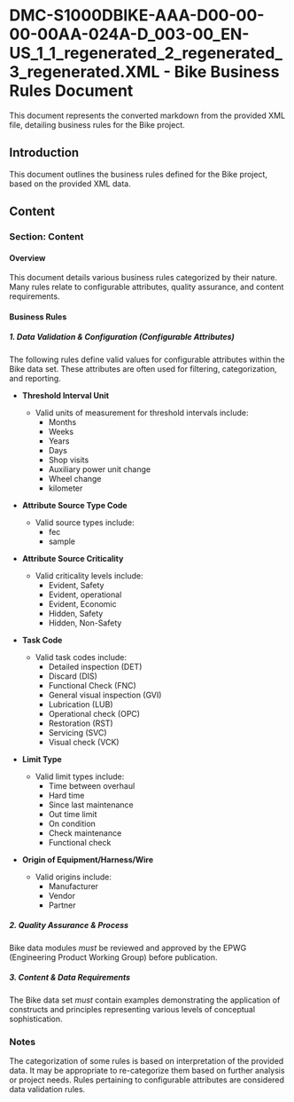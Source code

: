 # DMC-S1000DBIKE-AAA-D00-00-00-00AA-024A-D_003-00_EN-US_1_1_regenerated_2_regenerated_3_regenerated.XML - Bike Business Rules Document

This document represents the converted markdown from the provided XML file, detailing business rules for the Bike project.

## Introduction

This document outlines the business rules defined for the Bike project, based on the provided XML data.

## Content

### Section: Content

#### Overview

This document details various business rules categorized by their nature. Many rules relate to configurable attributes, quality assurance, and content requirements.

#### Business Rules

##### 1. Data Validation & Configuration (Configurable Attributes)

The following rules define valid values for configurable attributes within the Bike data set. These attributes are often used for filtering, categorization, and reporting.

*   **Threshold Interval Unit**
    *   Valid units of measurement for threshold intervals include:
        *   Months
        *   Weeks
        *   Years
        *   Days
        *   Shop visits
        *   Auxiliary power unit change
        *   Wheel change
        *   kilometer

*   **Attribute Source Type Code**
    *   Valid source types include:
        *   fec
        *   sample

*   **Attribute Source Criticality**
    *   Valid criticality levels include:
        *   Evident, Safety
        *   Evident, operational
        *   Evident, Economic
        *   Hidden, Safety
        *   Hidden, Non-Safety

*   **Task Code**
    *   Valid task codes include:
        *   Detailed inspection (DET)
        *   Discard (DIS)
        *   Functional Check (FNC)
        *   General visual inspection (GVI)
        *   Lubrication (LUB)
        *   Operational check (OPC)
        *   Restoration (RST)
        *   Servicing (SVC)
        *   Visual check (VCK)

*   **Limit Type**
    *   Valid limit types include:
        *   Time between overhaul
        *   Hard time
        *   Since last maintenance
        *   Out time limit
        *   On condition
        *   Check maintenance
        *   Functional check

*   **Origin of Equipment/Harness/Wire**
    *   Valid origins include:
        *   Manufacturer
        *   Vendor
        *   Partner

##### 2. Quality Assurance & Process

Bike data modules *must* be reviewed and approved by the EPWG (Engineering Product Working Group) before publication.

##### 3. Content & Data Requirements

The Bike data set *must* contain examples demonstrating the application of constructs and principles representing various levels of conceptual sophistication.

### Notes

The categorization of some rules is based on interpretation of the provided data. It may be appropriate to re-categorize them based on further analysis or project needs. Rules pertaining to configurable attributes are considered data validation rules.